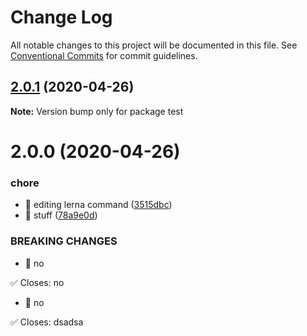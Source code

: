 # Change Log

All notable changes to this project will be documented in this file.
See [Conventional Commits](https://conventionalcommits.org) for commit guidelines.

## [2.0.1](https://github.com/michalica/test/compare/v2.0.0...v2.0.1) (2020-04-26)

**Note:** Version bump only for package test





# 2.0.0 (2020-04-26)


### chore

* 🤖 editing lerna command ([3515dbc](https://github.com/michalica/test/commit/3515dbcceaca292d9594879f27486464b20aa3f0))
* 🤖 stuff ([78a9e0d](https://github.com/michalica/test/commit/78a9e0d6e674a271090af6b81599249c5a0ed5ef))


### BREAKING CHANGES

* 🧨 no

✅ Closes: no
* 🧨 no

✅ Closes: dsadsa
